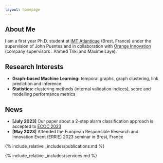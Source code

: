```yaml
---
layout: homepage
---
```


## About Me

I am a first year Ph.D. student at [IMT Atlantique](https://www.imt-atlantique.fr/en) (Brest, France) under the supervision of John Puentes and  in collaboration with [Orange Innovation](https://hellofuture.orange.com/en/) (company supervisors : Ahmed Triki and Maxime Laye).


## Research Interests

- **Graph-based Machine Learning:** temporal graphs, graph clustering, link prediction and inference
- **Statistics:** clustering methods (internal validation indices), score and modelling performance metrics

## News

- **[July 2023]** Our paper about a 2-step alarm classification approach is accepted to [ECOC 2023](https://ecoc2023.theiet.org/)
- **[May 2023]** Attended the European Responsible Research and Innovation Event (ERRIE) 2023 seminar in Brest, France 


{% include_relative _includes/publications.md %}

{% include_relative _includes/services.md %}
